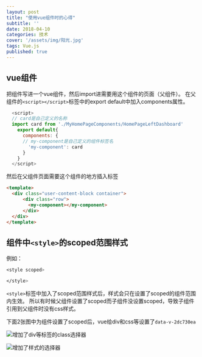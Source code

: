 ```yaml
---
layout: post
title: "使用vue组件时的心得"
subtitle: ''
date: 2018-04-10
categories: 技术
cover: '/assets/img/阳光.jpg'
tags: Vue.js
published: true
---
```


## vue组件
把组件写进一个vue组件，然后import进需要用这个组件的页面（父组件）。
在父组件的`<script></script>`标签中的export default中加入components属性。
```javascript
  <script>
  // card是自己定义的名称
  import card from './MyHomePageComponents/HomePageLeftDashboard' 
    export default{
      components: {
      // my-component是自己定义的组件标签名
        'my-component': card
      }
    }
  </script>
```
然后在父组件页面需要这个组件的地方插入标签
```html
<template>
  <div class="user-content-block container">
      <div class="row">
        <my-component></my-component>
      </div>
  </div>
</template>
```

## 组件中`<style>`的scoped范围样式

例如：
```css
<style scoped>

</style>
```
`<style>`标签中加入了scoped范围样式后，样式会只在设置了scoped的组件范围内生效。
所以有时候父组件设置了scoped而子组件没设置scoped，导致子组件引用到父组件时没有css样式。

下面2张图中为组件设置了scoped后，vue给div和css等设置了`data-v-2dc730ea`

![](https://raw.githubusercontent.com/yangliangwu/my-blog/master/assets/img/blog-pic/vue%E4%BD%BF%E7%94%A8%E5%BF%83%E5%BE%971.PNG '增加了div等标签的class选择器')

![](https://raw.githubusercontent.com/yangliangwu/my-blog/master/assets/img/blog-pic/vue%E4%BD%BF%E7%94%A8%E5%BF%83%E5%BE%972.PNG '增加了样式的选择器')




